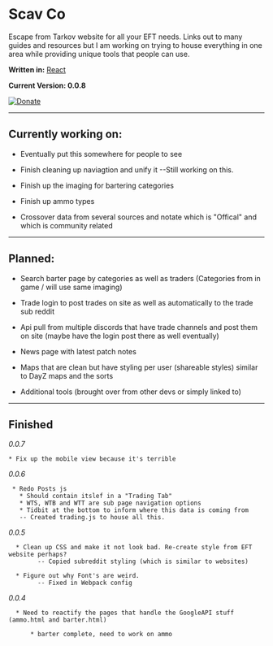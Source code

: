 # Scav Co
Escape from Tarkov website for all your EFT needs. Links out to many guides and resources but I am working on trying to house everything in one area while providing unique tools that people can use.

**Written in:** [React](https://reactjs.org/)

**Current Version: 0.0.8**

[![Donate](https://img.shields.io/badge/Donate-PayPal-green.svg)](
https://www.paypal.me/xianith)

---

## Currently working on:

* Eventually put this somewhere for people to see

* Finish cleaning up naviagtion and unify it
    --Still working on this. 

* Finish up the imaging for bartering categories

* Finish up ammo types

* Crossover data from several sources and notate which is "Offical" and which is community related

---

## Planned:

* Search barter page by categories as well as traders (Categories from in game / will use same imaging)

* Trade login to post trades on site as well as automatically to the trade sub reddit

* Api pull from multiple discords that have trade channels and post them on site (maybe have the login post there as well eventually)

* News page with latest patch notes

* Maps that are clean but have styling per user (shareable styles) similar to DayZ maps and the sorts

* Additional tools (brought over from other devs or simply linked to)

---

## Finished

*0.0.7*

    * Fix up the mobile view because it's terrible

*0.0.6*

     * Redo Posts js
       * Should contain itslef in a "Trading Tab"
       * WTS, WTB and WTT are sub page navigation options
       * Tidbit at the bottom to inform where this data is coming from
       -- Created trading.js to house all this.

*0.0.5*

      * Clean up CSS and make it not look bad. Re-create style from EFT website perhaps? 
            -- Copied subreddit styling (which is similar to websites)
      
      * Figure out why Font's are weird. 
            -- Fixed in Webpack config

*0.0.4*

      * Need to reactify the pages that handle the GoogleAPI stuff (ammo.html and barter.html)

          * barter complete, need to work on ammo

